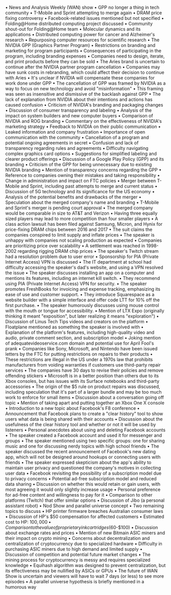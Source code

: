 • News and Analysis Weekly (WAN) show
• GPP no longer a thing in tech community
• T-Mobile and Sprint attempting to merge again
• DRAM price fixing controversy
• Facebook-related issues mentioned but not specified
• Folding@Home distributed computing project discussed
• Community shout-out for Folding@Home team
• Molecular dynamics and its applications
• Distributed computing power for cancer and Alzheimer's research
• Repurposing computer resources for scientific research
• The NVIDIA GPP (Graphics Partner Program)
• Restrictions on branding and marketing for program participants
• Consequences of participating in the program, including branding expenses
• Companies need to design, iterate, and print products before they can be sold
• The Aries brand is uncertain to continue after the NVIDIA partner program cancellation
• Companies may have sunk costs in rebranding, which could affect their decision to continue with Aries
• It's unclear if NVIDIA will compensate these companies for work done under GPP
• The cancellation of GPP was framed by NVIDIA as a way to focus on new technology and avoid "misinformation"
• This framing was seen as insensitive and dismissive of the backlash against GPP
• The lack of explanation from NVIDIA about their intentions and actions has caused confusion
• Criticism of NVIDIA's branding and packaging changes
• Discussion of consumer transparency and labeling
• Analysis of the impact on system builders and new computer buyers
• Comparison of NVIDIA and ROG branding
• Commentary on the effectiveness of NVIDIA's marketing strategy
• Feedback to NVIDIA on their public communication
• Leaked information and company frustration
• Importance of open communication with the community
• Cancellation of a program and potential ongoing agreements in secret
• Confusion and lack of transparency regarding rules and agreements
• Difficulty navigating complex graphics card options
• Suggestions for simplified labeling and clearer product offerings
• Discussion of a Google Play Policy (GPP) and its branding
• Criticism of the GPP for being unnecessary due to existing NVIDIA branding
• Mention of transparency concerns regarding the GPP
• Reference to companies owning their mistakes and taking responsibility
• Change in administration and impact on FTC policies
• Merger between T-Mobile and Sprint, including past attempts to merge and current status
• Discussion of 5G technology and its significance for the US economy
• Analysis of the potential benefits and drawbacks of the merger
• Speculation about the merged company's name and branding
• T-Mobile and Sprint's merger is pending court approval
• The merged company would be comparable in size to AT&T and Verizon
• Having three equally sized players may lead to more competition than four smaller players
• A class action lawsuit has been filed against Samsung, Micron, and Hynix for price-fixing DRAM chips between 2016 and 2017
• The suit claims the companies conspired to limit supply and inflate prices
• The speaker is unhappy with companies not scaling production as expected
• Companies are prioritizing price over scalability
• A settlement was reached in 1998-2002 regarding rigging DRAM chip prices
• The speaker's Twitch stream had a resolution problem due to user error
• Sponsorship for PIA (Private Internet Access) VPN is discussed
• The IT department at school had difficulty accessing the speaker's dad's website, and using a VPN resolved the issue
• The speaker discusses installing an app on a computer and mentions its features, including an internet kill switch.
• They recommend using PIA (Private Internet Access) VPN for security.
• The speaker promotes FreshBooks for invoicing and expense tracking, emphasizing its ease of use and customer support.
• They introduce Squarespace as a website builder with a simple interface and offer code LTT for 10% off the first purchase.
• The speaker humorously discusses using mouse control with the mouth or tongue for accessibility.
• Mention of LTX Expo (originally thinking it meant "exposition", but later realizing it means "exploration")
• Discussion of Linus Tech Tips videos and creators on the platform
• Floatplane mentioned as something the speaker is involved with
• Explanation of the platform's features, including high-quality video and audio, private comment section, and subscription model
• Joking mention of adequatevideoservice.com domain and potential use for April Fool's prank
• Companies like Sony, Microsoft, and Nintendo have been issued letters by the FTC for putting restrictions on repairs to their products
• These restrictions are illegal in the US under a 1970s law that prohibits manufacturers from voiding warranties if customers use third-party repair services
• The companies have 30 days to revise their policies and remove offending stickers
• Microsoft is in a better position than others due to its Xbox consoles, but has issues with its Surface notebooks and third-party accessories
• The origin of the $5 rule on product repairs was discussed, including speculation that it's part of a larger bundle and may be too much work to enforce for small items
• Discussion about a conversation going off topic
• Mention of taking apart and putting together an Xbox One X console
• Introduction to a new topic about Facebook's F8 conference
• Announcement that Facebook plans to create a "clear history" tool to show users what data is being shared with their accounts
• Discussion about the usefulness of the clear history tool and whether or not it will be used by listeners
• Personal anecdotes about using and deleting Facebook accounts
• The speaker created a Facebook account and used it for messenger and groups
• The speaker mentioned using two specific groups: one for sharing music and one for discussing nerdy topics with high school friends
• The speaker discussed the recent announcement of Facebook's new dating app, which will not be designed around hookups or connecting users with friends
• The speaker expressed skepticism about the app's ability to maintain user privacy and questioned the company's motives in collecting user data
• Facebook revisiting the possibility of a subscription model due to privacy concerns
• Potential ad-free subscription model and reduced data sharing
• Discussion on whether this would retain or gain users, with most agreeing it would only slightly increase usage
• Personal preference for ad-free content and willingness to pay for it
• Comparison to other platforms (Twitch) that offer similar options
• Discussion of Jibo (a personal assistant robot)
• Nod Show and parallel universe concept
• Two remaining topics to discuss
• HP printer firmware breaches Australian consumer laws
• Discussion of HP's $50 compensation for affected customers
• Estimated cost to HP: $100,000
• Comparison to the value of proprietary ink cartridges ($60-$100)
• Discussion about exchange rates and prices
• Mention of new Bitmain ASIC miners and their impact on crypto mining
• Concerns about decentralization and centralization of cryptocurrency due to specialized hardware
• Difficulty in purchasing ASIC miners due to high demand and limited supply
• Discussion of competition and potential future market changes
• The mining process for cryptocurrency is messy and requires specialized knowledge
• Equihash algorithm was designed to prevent centralization, but its effectiveness may be nullified by ASICs or GPUs
• The future of WAN Show is uncertain and viewers will have to wait 7 days (or less) to see more episodes
• A parallel universe hypothesis is briefly mentioned in a humorous way